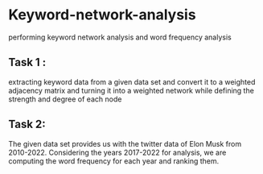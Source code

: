 # Keyword-network-analysis
performing keyword network analysis and word frequency analysis

## Task 1 :
extracting keyword data from a given data set and convert it to a weighted adjacency matrix and turning it into a weighted network while defining the strength and degree of each node

## Task 2:
The given data set provides us with the twitter data of Elon Musk from 2010-2022. Considering 
the years 2017-2022 for analysis, we are computing the word frequency for each year and ranking them.
